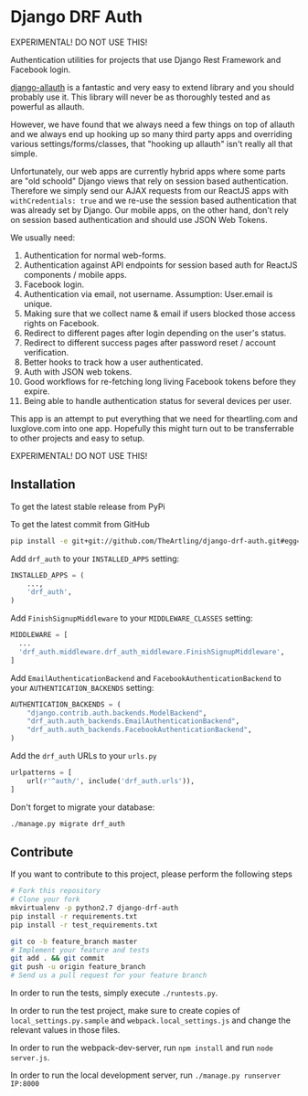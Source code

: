# Django DRF Auth

EXPERIMENTAL! DO NOT USE THIS!

Authentication utilities for projects that use Django Rest Framework and
Facebook login.

[django-allauth](https://github.com/pennersr/django-allauth) is a fantastic
and very easy to extend library and you should probably use it. This library
will never be as thoroughly tested and as powerful as allauth.

However, we have found that we always need a few things on top of allauth and
we always end up hooking up so many third party apps and overriding various
settings/forms/classes, that "hooking up allauth" isn't really all that simple.

Unfortunately, our web apps are currently hybrid apps where some parts are
"old schoold" Django views that rely on session based authentication. Therefore
we simply send our AJAX requests from our ReactJS apps with
`withCredentials: true` and we re-use the session based authentication that was
already set by Django. Our mobile apps, on the other hand, don't rely on
session based authentication and should use JSON Web Tokens.

We usually need:

1. Authentication for normal web-forms.
1. Authentication against API endpoints for session based auth for ReactJS
   components / mobile apps.
1. Facebook login.
1. Authentication via email, not username. Assumption: User.email is unique.
1. Making sure that we collect name & email if users blocked those access
   rights on Facebook.
1. Redirect to different pages after login depending on the user's status.
1. Redirect to different success pages after password reset / account
   verification.
1. Better hooks to track how a user authenticated.
1. Auth with JSON web tokens.
1. Good workflows for re-fetching long living Facebook tokens before they
   expire.
1. Being able to handle authentication status for several devices per user.

This app is an attempt to put everything that we need for theartling.com and
luxglove.com into one app. Hopefully this might turn out to be transferrable
to other projects and easy to setup.

EXPERIMENTAL! DO NOT USE THIS!


## Installation

To get the latest stable release from PyPi

To get the latest commit from GitHub

```bash
pip install -e git+git://github.com/TheArtling/django-drf-auth.git#egg=drf_auth
```

Add `drf_auth` to your `INSTALLED_APPS` setting:

```python
INSTALLED_APPS = (
    ...,
    'drf_auth',
)
```

Add `FinishSignupMiddleware` to your `MIDDLEWARE_CLASSES` setting:

```python
MIDDLEWARE = [
  ...
  'drf_auth.middleware.drf_auth_middleware.FinishSignupMiddleware',
]
```

Add `EmailAuthenticationBackend` and `FacebookAuthenticationBackend` to your
`AUTHENTICATION_BACKENDS` setting:

```python
AUTHENTICATION_BACKENDS = (
    "django.contrib.auth.backends.ModelBackend",
    "drf_auth.auth_backends.EmailAuthenticationBackend",
    "drf_auth.auth_backends.FacebookAuthenticationBackend",
)
```

Add the `drf_auth` URLs to your `urls.py`

```python
urlpatterns = [
    url(r'^auth/', include('drf_auth.urls')),
]
```

Don't forget to migrate your database:

```bash
./manage.py migrate drf_auth
```


## Contribute

If you want to contribute to this project, please perform the following steps

```bash
# Fork this repository
# Clone your fork
mkvirtualenv -p python2.7 django-drf-auth
pip install -r requirements.txt
pip install -r test_requirements.txt

git co -b feature_branch master
# Implement your feature and tests
git add . && git commit
git push -u origin feature_branch
# Send us a pull request for your feature branch
```

In order to run the tests, simply execute `./runtests.py`.

In order to run the test project, make sure to create copies of
`local_settings.py.sample` and `webpack.local_settings.js` and change the
relevant values in those files.

In order to run the webpack-dev-server, run `npm install` and run
`node server.js`.

In order to run the local development server, run
`./manage.py runserver IP:8000`
